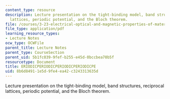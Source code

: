 ```yaml
---
content_type: resource
description: Lecture presentation on the tight-binding model, band structures, reciprocal
  lattices, periodic potential, and the Bloch theorem.
file: /courses/3-23-electrical-optical-and-magnetic-properties-of-materials-fall-2007/8b6d84911e5d9fe4ea42c3243313635d_lec8.pdf
file_type: application/pdf
learning_resource_types:
- Lecture Notes
ocw_type: OCWFile
parent_title: Lecture Notes
parent_type: CourseSection
parent_uid: 5b1fc039-9fef-b255-e45d-0bccbea70b5f
resourcetype: Document
title: ERIODICPERIODICPERIODICPERIODICPE
uid: 8b6d8491-1e5d-9fe4-ea42-c3243313635d
---
```

Lecture presentation on the tight-binding model, band structures, reciprocal lattices, periodic potential, and the Bloch theorem.